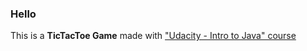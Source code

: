 ### Hello
This is a **TicTacToe Game** made with ["Udacity - Intro to Java" course](https://classroom.udacity.com/courses/ud282)

